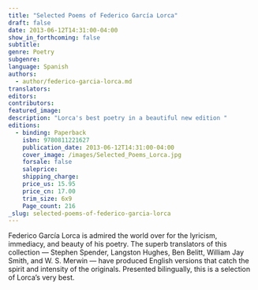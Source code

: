 ```yaml
---
title: "Selected Poems of Federico García Lorca"
draft: false
date: 2013-06-12T14:31:00-04:00
show_in_forthcoming: false
subtitle:
genre: Poetry
subgenre:
language: Spanish
authors:
  - author/federico-garcia-lorca.md
translators:
editors:
contributors:
featured_image:
description: "Lorca's best poetry in a beautiful new edition "
editions:
  - binding: Paperback
    isbn: 9780811221627
    publication_date: 2013-06-12T14:31:00-04:00
    cover_image: /images/Selected_Poems_Lorca.jpg
    forsale: false
    saleprice:
    shipping_charge:
    price_us: 15.95
    price_cn: 17.00
    trim_size: 6x9
    Page_count: 216
_slug: selected-poems-of-federico-garcia-lorca
---
```


Federico García Lorca is admired the world over for the lyricism, immediacy, and beauty of his poetry. The superb translators of this collection — Stephen Spender, Langston Hughes, Ben Belitt, William Jay Smith, and W. S. Merwin — have produced English versions that catch the spirit and intensity of the originals. Presented bilingually, this is a selection of Lorca’s very best.

